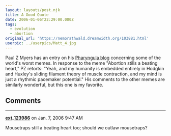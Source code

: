 ```yaml
---
layout: layouts/post.njk
title: A Good Quote
date: 2006-01-06T22:29:00.000Z
tags:
  - evolution
  - abortion
original_url: 'https://nemorathwald.dreamwidth.org/103881.html'
userpic: ../userpics/Matt_4.jpg
---
```

Paul Z Myers has an entry on his [Pharyngula blog](http://pharyngula.org/index/weblog/comments/memes_gone_bad/) concerning some of the world's worst memes. In response to the meme "Abortion stills a beating heart," PZ retorts: "Yeah, and my humanity is embedded entirely in Hodgkin and Huxley's sliding filament theory of muscle contraction, and my mind is just a rhythmic pacemaker potential." His comments to the other memes are similarly wonderful, but this one is my favorite.

## Comments

---

**[ext_123986](https://www.dreamwidth.org/users/ext_123986)** on Jan. 7, 2006 9:47 AM

Mousetraps still a beating heart too; should we outlaw mousetraps?
